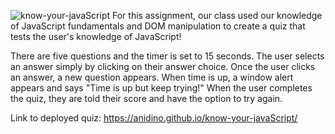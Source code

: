![know-your-javaScript](https://user-images.githubusercontent.com/84213096/122643953-9ff7c900-d0e0-11eb-8293-50a0a29c5a1d.jpg)
For this assignment, our class used our knowledge of JavaScript fundamentals and DOM manipulation to create a quiz that tests the user's knowledge of JavaScript! 

There are five questions and the timer is set to 15 seconds. The user selects an answer simply by clicking on their answer choice. Once the user clicks an answer, a new question appears. When time is up, a window alert appears and says "Time is up but keep trying!" When the user completes the quiz, they are told their score and have the option to try again.

Link to deployed quiz: https://anidino.github.io/know-your-javaScript/

